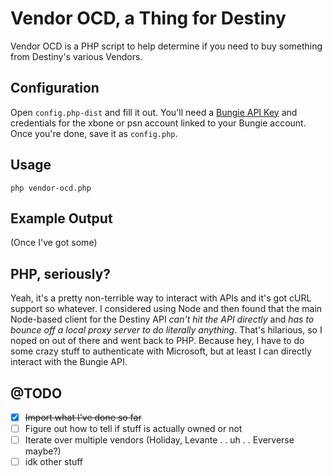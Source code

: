# Vendor OCD, a Thing for Destiny

Vendor OCD is a PHP script to help determine if you need to buy something from Destiny's various Vendors.

## Configuration

Open `config.php-dist` and fill it out. You'll need a [Bungie API Key](https://www.bungie.net/en/User/API) and credentials for the xbone or psn account linked to your Bungie account. Once you're done, save it as `config.php`.

## Usage

```
php vendor-ocd.php
```

## Example Output

(Once I've got some)

## PHP, seriously?

Yeah, it's a pretty non-terrible way to interact with APIs and it's got cURL support so whatever. I considered using Node and then found that the main Node-based client for the Destiny API _can't hit the API directly_ and _has to bounce off a local proxy server to do literally anything_. That's hilarious, so I noped on out of there and went back to PHP. Because hey, I have to do some crazy stuff to authenticate with Microsoft, but at least I can directly interact with the Bungie API.

## @TODO

- [x] ~~Import what I've done so far~~
- [ ] Figure out how to tell if stuff is actually owned or not
- [ ] Iterate over multiple vendors (Holiday, Levante . . uh . . Eververse maybe?)
- [ ] idk other stuff
